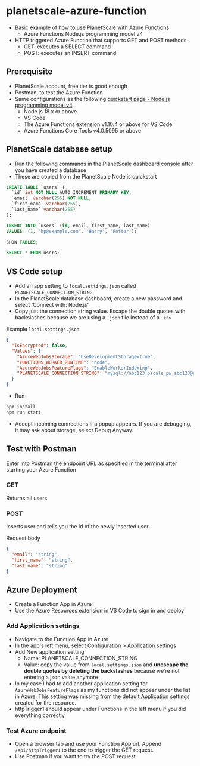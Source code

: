 # planetscale-azure-function

- Basic example of how to use [PlanetScale](https://planetscale.com) with Azure Functions
  - Azure Functions Node.js programming model v4
- HTTP triggered Azure Function that supports GET and POST methods
  - GET: executes a SELECT command
  - POST: executes an INSERT command

## Prerequisite

- PlanetScale account, free tier is good enough
- Postman, to test the Azure Function
- Same configurations as the following [quickstart page - Node.js programming model v4](https://learn.microsoft.com/en-us/azure/azure-functions/create-first-function-vs-code-node?pivots=nodejs-model-v4).
  - Node.js 18.x or above
  - VS Code
  - The Azure Functions extension v1.10.4 or above for VS Code
  - Azure Functions Core Tools v4.0.5095 or above

## PlanetScale database setup

- Run the following commands in the PlanetScale dashboard console after you have created a database
- These are copied from the PlanetScale Node.js quickstart

```sql
CREATE TABLE `users` (
  `id` int NOT NULL AUTO_INCREMENT PRIMARY KEY,
  `email` varchar(255) NOT NULL,
  `first_name` varchar(255),
  `last_name` varchar(255)
);
```

```sql
INSERT INTO `users` (id, email, first_name, last_name)
VALUES  (1, 'hp@example.com', 'Harry', 'Potter');
```

```sql
SHOW TABLES;
```

```sql
SELECT * FROM users;
```

## VS Code setup

- Add an app setting to `local.settings.json` called `PLANETSCALE_CONNECTION_STRING`
- In the PlanetScale database dashboard, create a new password and select 'Connect with: Node.js'
- Copy just the connection string value. Escape the double quotes with backslashes because we are using a `.json` file instead of a `.env`

Example `local.settings.json`:

```json
{
  "IsEncrypted": false,
  "Values": {
    "AzureWebJobsStorage": "UseDevelopmentStorage=true",
    "FUNCTIONS_WORKER_RUNTIME": "node",
    "AzureWebJobsFeatureFlags": "EnableWorkerIndexing",
    "PLANETSCALE_CONNECTION_STRING": "mysql://abc123:pscale_pw_abc123@aws.connect.psdb.cloud/test-db?ssl={\"rejectUnauthorized\":true}"
  }
}
```

- Run

```bash
npm install
npm run start
```

- Accept incoming connections if a popup appears. If you are debugging, it may ask about storage, select Debug Anyway.

## Test with Postman

Enter into Postman the endpoint URL as specified in the terminal after starting your Azure Function

### GET

Returns all users

### POST

Inserts user and tells you the id of the newly inserted user.

Request body

```json
{
  "email": "string",
  "first_name": "string",
  "last_name": "string"
}
```

## Azure Deployment

- Create a Function App in Azure
- Use the Azure Resources extension in VS Code to sign in and deploy

### Add Application settings

- Navigate to the Function App in Azure
- In the app's left menu, select Configuration > Application settings
- Add New application setting
  - Name: PLANETSCALE_CONNECTION_STRING
  - Value: copy the value from `local.settings.json` and **unescape the double quotes by deleting the backslashes** because we're not entering a json value anymore
- In my case I had to add another application setting for `AzureWebJobsFeatureFlags` as my functions did not appear under the list in Azure. This setting was missing from the default Application settings created for the resource.
- httpTrigger1 should appear under Functions in the left menu if you did everything correctly

### Test Azure endpoint

- Open a browser tab and use your Function App url. Append `/api/httpTrigger1` to the end to trigger the GET request.
- Use Postman if you want to try the POST request.

